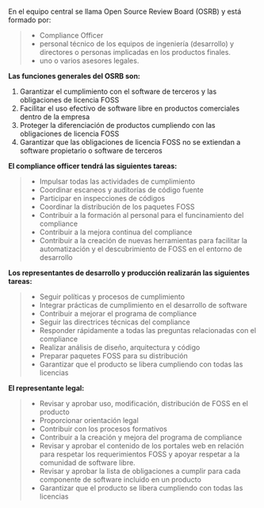 En el equipo central se llama Open Source Review Board (OSRB) y está formado por:
> - Compliance Officer
> - personal técnico de los equipos de ingeniería (desarrollo) y directores o personas implicadas en los productos finales. 
> - uno o varios asesores legales. 


 
 
**Las funciones generales del OSRB son:**
1. Garantizar el cumplimiento con el software de terceros y las obligaciones de licencia FOSS
1. Facilitar el uso efectivo de software libre en productos comerciales dentro de la empresa
1. Proteger la diferenciación de productos cumpliendo con las obligaciones de licencia FOSS
1. Garantizar que las obligaciones de licencia FOSS no se extiendan a software propietario o software de terceros
 
**El compliance officer tendrá las siguientes tareas:**
> - Impulsar todas las actividades de cumplimiento
> - Coordinar escaneos y auditorías de código fuente
> - Participar en inspecciones de códigos
> - Coordinar la distribución de los paquetes FOSS
> - Contribuir a la formación al personal para el funcinamiento del compliance
> - Contribuir a la mejora continua del compliance
> - Contribuir a la creación de nuevas herramientas para facilitar la automatización y el descubrimiento de FOSS en el entorno de desarrollo
 
 
**Los representantes de desarrollo y producción realizarán las siguientes tareas:**
> - Seguir políticas y procesos de cumplimiento
> - Integrar prácticas de cumplimiento en el desarrollo de software
> - Contribuir a mejorar el programa de compliance
> - Seguir las directrices técnicas del compliance
> - Responder rápidamente a todas las preguntas relacionadas con el compliance
> - Realizar análisis de diseño, arquitectura y código
> - Preparar paquetes FOSS para su distribución
> - Garantizar que el producto se libera cumpliendo con todas las licencias
 
 
**El representante legal:**
> - Revisar y aprobar uso, modificación, distribución de FOSS en el producto
> - Proporcionar orientación legal
> - Contribuir con los procesos formativos
> - Contribuir a la creación y mejora del programa de compliance
> - Revisar y aprobar el contenido de los portales web en relación para respetar los requerimientos FOSS y apoyar respetar a la comunidad de software libre. 
> - Revisar y aprobar la lista de obligaciones a cumplir para cada componente de software incluido en un producto
> - Garantizar que el producto se libera cumpliendo con todas las licencias
